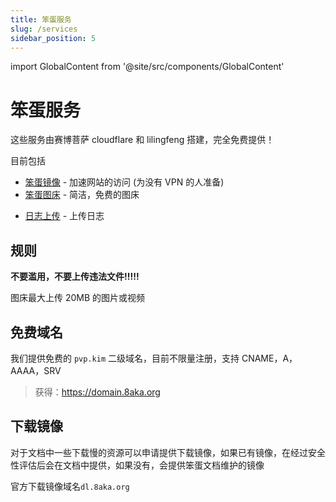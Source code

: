 ```yaml
---
title: 笨蛋服务
slug: /services
sidebar_position: 5
---
```


import GlobalContent from '@site/src/components/GlobalContent'

# 笨蛋服务

这些服务由赛博菩萨 cloudflare 和 lilingfeng 搭建，完全免费提供！

目前包括

<GlobalContent>

- [笨蛋镜像](https://mirror.yizhan.wiki) - 加速网站的访问 (为没有 VPN 的人准备)
- [笨蛋图床](https://image.8aka.org) - 简洁，免费的图床

</GlobalContent>

- [日志上传](https://log.8aka.org) - 上传日志


## 规则

**不要滥用，不要上传违法文件!!!!!**

图床最大上传 20MB 的图片或视频

## 免费域名

我们提供免费的 `pvp.kim` 二级域名，目前不限量注册，支持 CNAME，A，AAAA，SRV

> 获得：https://domain.8aka.org

## 下载镜像

对于文档中一些下载慢的资源可以申请提供下载镜像，如果已有镜像，在经过安全性评估后会在文档中提供，如果没有，会提供笨蛋文档维护的镜像

官方下载镜像域名`dl.8aka.org`
